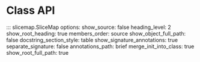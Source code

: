 # Class API

::: slicemap.SliceMap
    options:
        show_source: false
        heading_level: 2
        show_root_heading: true
        members_order: source
        show_object_full_path: false
        docstring_section_style: table
        show_signature_annotations: true
        separate_signature: false
        annotations_path: brief
        merge_init_into_class: true
        show_root_full_path: true
